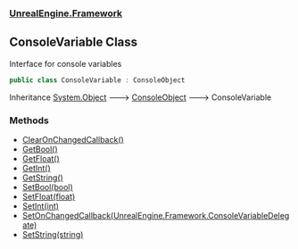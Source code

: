 ### [UnrealEngine.Framework](./UnrealEngine-Framework.md 'UnrealEngine.Framework')
## ConsoleVariable Class
Interface for console variables  
```csharp
public class ConsoleVariable : ConsoleObject
```
Inheritance [System.Object](https://docs.microsoft.com/en-us/dotnet/api/System.Object 'System.Object') &#129106; [ConsoleObject](./UnrealEngine-Framework-ConsoleObject.md 'UnrealEngine.Framework.ConsoleObject') &#129106; ConsoleVariable  
### Methods
- [ClearOnChangedCallback()](./UnrealEngine-Framework-ConsoleVariable-ClearOnChangedCallback().md 'UnrealEngine.Framework.ConsoleVariable.ClearOnChangedCallback()')
- [GetBool()](./UnrealEngine-Framework-ConsoleVariable-GetBool().md 'UnrealEngine.Framework.ConsoleVariable.GetBool()')
- [GetFloat()](./UnrealEngine-Framework-ConsoleVariable-GetFloat().md 'UnrealEngine.Framework.ConsoleVariable.GetFloat()')
- [GetInt()](./UnrealEngine-Framework-ConsoleVariable-GetInt().md 'UnrealEngine.Framework.ConsoleVariable.GetInt()')
- [GetString()](./UnrealEngine-Framework-ConsoleVariable-GetString().md 'UnrealEngine.Framework.ConsoleVariable.GetString()')
- [SetBool(bool)](./UnrealEngine-Framework-ConsoleVariable-SetBool(bool).md 'UnrealEngine.Framework.ConsoleVariable.SetBool(bool)')
- [SetFloat(float)](./UnrealEngine-Framework-ConsoleVariable-SetFloat(float).md 'UnrealEngine.Framework.ConsoleVariable.SetFloat(float)')
- [SetInt(int)](./UnrealEngine-Framework-ConsoleVariable-SetInt(int).md 'UnrealEngine.Framework.ConsoleVariable.SetInt(int)')
- [SetOnChangedCallback(UnrealEngine.Framework.ConsoleVariableDelegate)](./UnrealEngine-Framework-ConsoleVariable-SetOnChangedCallback(UnrealEngine-Framework-ConsoleVariableDelegate).md 'UnrealEngine.Framework.ConsoleVariable.SetOnChangedCallback(UnrealEngine.Framework.ConsoleVariableDelegate)')
- [SetString(string)](./UnrealEngine-Framework-ConsoleVariable-SetString(string).md 'UnrealEngine.Framework.ConsoleVariable.SetString(string)')

